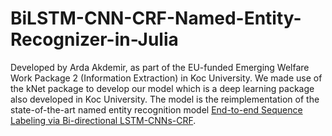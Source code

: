 # BiLSTM-CNN-CRF-Named-Entity-Recognizer-in-Julia

Developed by Arda Akdemir, as part of the EU-funded Emerging Welfare Work Package 2 (Information Extraction) in Koc University.
We made use of the kNet package to develop our model which is a deep learning package also developed in Koc University.
The model is the reimplementation of the state-of-the-art named entity recognition model [End-to-end Sequence Labeling via Bi-directional LSTM-CNNs-CRF](https://arxiv.org/pdf/1603.01354.pdf).
